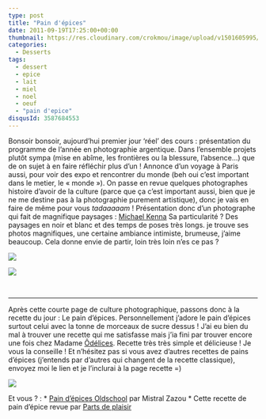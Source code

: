 ```yaml
---
type: post
title: "Pain d'épices"
date: 2011-09-19T17:25:00+00:00
thumbnail: https://res.cloudinary.com/crokmou/image/upload/v1501605995/Pain-d--pices-79x110_jvqhm7.jpg
categories: 
  - Desserts
tags: 
  - dessert
  - epice
  - lait
  - miel
  - noel
  - oeuf
  - "pain d'epice"
disqusId: 3587684553
---
```


Bonsoir bonsoir, aujourd’hui premier jour ‘réel’ des cours : présentation du programme de l’année en photographie argentique. Dans l’ensemble projets plutôt sympa (mise en abîme, les frontières ou la blessure, l’absence…) que de on sujet à en faire réfléchir plus d’un ! Annonce d’un voyage à Paris aussi, pour voir des expo et rencontrer du monde (beh oui c’est important dans le metier, le « monde »). On passe en revue quelques photographes histoire d’avoir de la culture (parce que ça c’est important aussi, bien que je ne me destine pas à la photographie purement artistique), donc je vais en faire de même pour vous *tadaaaaam* ! Présentation donc d’un photographe qui fait de magnifique paysages : [Michael Kenna](http://www.michaelkenna.net/) Sa particularité ? Des paysages en noir et blanc et des temps de poses très longs. je trouve ses photos magnifiques, une certaine ambiance intimiste, brumeuse, j’aime beaucoup. Cela donne envie de partir, loin très loin n’es ce pas ?

[![](http://2.bp.blogspot.com/-ytiL5TbnOOI/Tndp7IaFDgI/AAAAAAAAAvs/TaINMfiOV80/s640/0e0c5a6+copie.jpg)](http://2.bp.blogspot.com/-ytiL5TbnOOI/Tndp7IaFDgI/AAAAAAAAAvs/TaINMfiOV80/s1600/0e0c5a6+copie.jpg)

[![](http://4.bp.blogspot.com/-uHeInju1tPg/Tndp8eNEJYI/AAAAAAAAAvw/M_cslY4kxCg/s640/WEB_Michael-Kenna-Charles-Bridge-Study-9-Prague-Czech-Republic2007_Copyright-Michael-Kenna-Courrtesy-Bernheimer-Fine-Art-Photography-Munich1+copie.jpg)](http://4.bp.blogspot.com/-uHeInju1tPg/Tndp8eNEJYI/AAAAAAAAAvw/M_cslY4kxCg/s1600/WEB_Michael-Kenna-Charles-Bridge-Study-9-Prague-Czech-Republic2007_Copyright-Michael-Kenna-Courrtesy-Bernheimer-Fine-Art-Photography-Munich1+copie.jpg)

 

__________

Après cette courte page de culture photographique, passons donc à la recette du jour : Le pain d’épices. Personnellement j’adore le pain d’épices surtout celui avec la tonne de morceaux de sucre dessus ! J’ai eu bien du mal à trouver une recette qui me satisfasse mais j’ia fini par trouver encore une fois chez Madame [Ôdélices](http://www.odelices.com/recette/Pain-d-epices-Noel-r74). Recette très très simple et délicieuse ! Je vous la conseille ! Et n’hésitez pas si vous avez d’autres recettes de pains d’épices (j’entends par d’autres qui changent de la recette classique), envoyez moi le lien et je l’inclurai à la page recette =)  

[![](http://4.bp.blogspot.com/-Ge6lMy3zyOQ/Tqmg2aOUyUI/AAAAAAAABAs/PLIBzBav334/s1600/Pain+d%2527e%25CC%2581pices.jpg)](http://4.bp.blogspot.com/-Ge6lMy3zyOQ/Tqmg2aOUyUI/AAAAAAAABAs/PLIBzBav334/s1600/Pain+d%2527e%25CC%2581pices.jpg)

Et vous ? : * [Pain d’épices Oldschool](http://mistralzazou.blogspot.com/2011/06/pain-depices-oldschoolpour-les-pas-du.html) par Mistral Zazou * Cette recette de pain d’épice revue par [Parts de plaisir](http://partsdeplaisir.blogspot.com/2011/10/pain-depices-et-nutella.html)